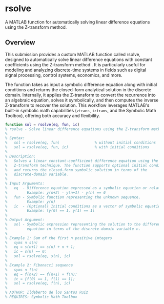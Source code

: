# rsolve

A MATLAB function for automatically solving linear difference equations using the Z-transform method.

## Overview
This submission provides a custom MATLAB function called rsolve, designed to automatically solve linear difference equations with constant coefficients using the Z-transform method . It is particularly useful for modeling and analyzing discrete-time systems in fields such as digital signal processing, control systems, economics, and more.

The function takes as input a symbolic difference equation along with initial conditions and returns the closed-form analytical solution in the discrete domain. Internally, it applies the Z-transform to convert the recurrence into an algebraic equation, solves it symbolically, and then computes the inverse Z-transform to recover the solution. This workflow leverages MATLAB's built-in symbolic math capabilities (`ztrans`, `iztrans`, and the Symbolic Math Toolbox), offering both accuracy and flexibility.

```matlab
function sol = rsolve(eq, fun, ic)
% rsolve - Solve linear difference equations using the Z-transform method.
%
% Syntax:
%   sol = rsolve(eq, fun)                % without initial conditions
%   sol = rsolve(eq, fun, ic)            % with initial conditions
%
% Description:
%   Solves a linear constant-coefficient difference equation using the
%   Z-transform technique. The function supports optional initial conditions
%   and returns the closed-form symbolic solution in terms of the 
%   discrete-domain variable.
%
% Input Arguments:
%   eq  - Difference equation expressed as a symbolic equation or relation.
%         Example: y(n+2) - y(n+1) - y(n) == 0
%   fun - Symbolic function representing the unknown sequence.
%         Example: y(n)
%   ic  - (Optional) Initial conditions as a vector of symbolic equations.
%         Example: [y(0) == 1, y(1) == 1]
%
% Output Argument:
%   sol - Symbolic expression representing the solution to the difference
%         equation in terms of the discrete-domain variable n.
%
% Example 1: Sum of the first n positive integers
%   syms n s(n)
%   eq = s(n+1) == s(n) + n + 1;
%   ic = s(0) == 0;
%   sol = rsolve(eq, s(n), ic)
%
% Example 2: Fibonacci sequence
%   syms n f(n)
%   eq = f(n+2) == f(n+1) + f(n);
%   ic = [f(0) == 1, f(1) == 1];
%   sol = rsolve(eq, f(n), ic)
%
% AUTHOR: Ildeberto de los Santos Ruiz
% REQUIRES: Symbolic Math Toolbox


